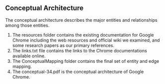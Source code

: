 ## Conceptual Architecture
The conceptual architecture describes the major entities and relationships among those entities. 
1. The resources folder contains the existing documentation for Google Chrome including the web resources and official wiki we examined, and some research papers as our primary references. 
2. The links.txt file contains the links to the Chrome documentations available online.
3. The ConceptualMapping folder contains the final set of entity and edge mapping.
4. The conceptual-34.pdf is the conceptual architecture of Google Chrome.
